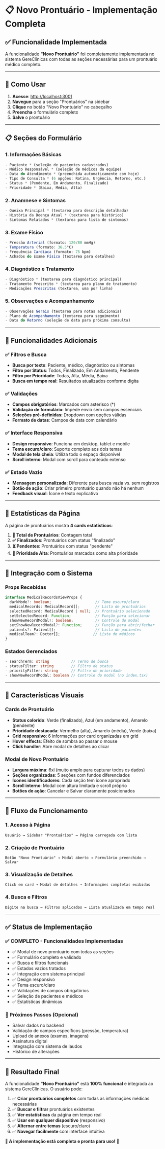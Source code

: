 # 📋 Novo Prontuário - Implementação Completa

## ✅ Funcionalidade Implementada

A funcionalidade **"Novo Prontuário"** foi completamente implementada no sistema GereClínicas com todas as seções necessárias para um prontuário médico completo.

---

## 🚀 Como Usar

1. **Acesse**: [http://localhost:3001](http://localhost:3001)
2. **Navegue** para a seção "Prontuários" na sidebar
3. **Clique** no botão "Novo Prontuário" no cabeçalho
4. **Preencha** o formulário completo
5. **Salve** o prontuário

---

## 📋 Seções do Formulário

### 1. **Informações Básicas**
```typescript
- Paciente * (seleção de pacientes cadastrados)
- Médico Responsável * (seleção de médicos da equipe)
- Data do Atendimento * (preenchida automaticamente com hoje)
- Tipo de Consulta * (6 opções: Rotina, Urgência, Retorno, etc.)
- Status * (Pendente, Em Andamento, Finalizado)
- Prioridade * (Baixa, Média, Alta)
```

### 2. **Anamnese e Sintomas**
```typescript
- Queixa Principal * (textarea para descrição detalhada)
- História da Doença Atual * (textarea para histórico)
- Sintomas Relatados * (textarea para lista de sintomas)
```

### 3. **Exame Físico**
```typescript
- Pressão Arterial (formato: 120/80 mmHg)
- Temperatura (formato: 36.5°C)  
- Frequência Cardíaca (formato: 75 bpm)
- Achados do Exame Físico (textarea para detalhes)
```

### 4. **Diagnóstico e Tratamento**
```typescript
- Diagnóstico * (textarea para diagnóstico principal)
- Tratamento Prescrito * (textarea para plano de tratamento)
- Medicações Prescritas (textarea, uma por linha)
```

### 5. **Observações e Acompanhamento**
```typescript
- Observações Gerais (textarea para notas adicionais)
- Plano de Acompanhamento (textarea para seguimento)
- Data do Retorno (seleção de data para próxima consulta)
```

---

## 🔧 Funcionalidades Adicionais

### ✅ **Filtros e Busca**
- **Busca por texto**: Paciente, médico, diagnóstico ou sintomas
- **Filtro por Status**: Todos, Finalizado, Em Andamento, Pendente
- **Filtro por Prioridade**: Todas, Alta, Média, Baixa
- **Busca em tempo real**: Resultados atualizados conforme digita

### ✅ **Validações**
- **Campos obrigatórios**: Marcados com asterisco (*)
- **Validação de formulário**: Impede envio sem campos essenciais
- **Seleções pré-definidas**: Dropdown com opções válidas
- **Formato de datas**: Campos de data com calendário

### ✅ **Interface Responsiva**
- **Design responsivo**: Funciona em desktop, tablet e mobile
- **Tema escuro/claro**: Suporte completo aos dois temas
- **Modal de tela cheia**: Utiliza todo o espaço disponível
- **Scroll interno**: Modal com scroll para conteúdo extenso

### ✅ **Estado Vazio**
- **Mensagem personalizada**: Diferente para busca vazia vs. sem registros
- **Botão de ação**: Criar primeiro prontuário quando não há nenhum
- **Feedback visual**: Ícone e texto explicativo

---

## 🎯 Estatísticas da Página

A página de prontuários mostra **4 cards estatísticos**:

1. **📄 Total de Prontuários**: Contagem total
2. **✅ Finalizados**: Prontuários com status "finalizado"  
3. **⏳ Pendentes**: Prontuários com status "pendente"
4. **🔴 Prioridade Alta**: Prontuários marcados como alta prioridade

---

## 💾 Integração com o Sistema

### **Props Recebidas**
```typescript
interface MedicalRecordsViewProps {
  darkMode?: boolean;                    // Tema escuro/claro
  medicalRecords: MedicalRecord[];       // Lista de prontuários
  selectedRecord: MedicalRecord | null;  // Prontuário selecionado
  setSelectedRecord: Function;           // Função para selecionar
  showNewRecordModal?: boolean;          // Controle do modal
  setShowNewRecordModal?: Function;      // Função para abrir/fechar
  patients?: Patient[];                  // Lista de pacientes
  medicalTeam?: Doctor[];               // Lista de médicos
}
```

### **Estados Gerenciados**
```typescript
- searchTerm: string          // Termo de busca
- statusFilter: string        // Filtro de status  
- priorityFilter: string      // Filtro de prioridade
- showNewRecordModal: boolean // Controle do modal (no index.tsx)
```

---

## 🎨 Características Visuais

### **Cards de Prontuário**
- **Status colorido**: Verde (finalizado), Azul (em andamento), Amarelo (pendente)
- **Prioridade destacada**: Vermelho (alta), Amarelo (média), Verde (baixa)
- **Grid responsivo**: 6 informações por card organizadas em grid
- **Hover effects**: Efeito de sombra ao passar o mouse
- **Click handler**: Abre modal de detalhes ao clicar

### **Modal de Novo Prontuário**
- **Largura máxima**: 6xl (muito amplo para capturar todos os dados)
- **Seções organizadas**: 5 seções com fundos diferenciados
- **Ícones identificadores**: Cada seção tem ícone apropriado
- **Scroll interno**: Modal com altura limitada e scroll próprio
- **Botões de ação**: Cancelar e Salvar claramente posicionados

---

## 🔄 Fluxo de Funcionamento

### **1. Acesso à Página**
```
Usuário → Sidebar "Prontuários" → Página carregada com lista
```

### **2. Criação de Prontuário**
```
Botão "Novo Prontuário" → Modal aberto → Formulário preenchido → Salvar
```

### **3. Visualização de Detalhes**  
```
Click em card → Modal de detalhes → Informações completas exibidas
```

### **4. Busca e Filtros**
```
Digite na busca → Filtros aplicados → Lista atualizada em tempo real
```

---

## ✅ Status de Implementação

### **✅ COMPLETO - Funcionalidades Implementadas**
- ✅ Modal de novo prontuário com todas as seções
- ✅ Formulário completo e validado
- ✅ Busca e filtros funcionais
- ✅ Estados vazios tratados
- ✅ Integração com sistema principal
- ✅ Design responsivo
- ✅ Tema escuro/claro
- ✅ Validações de campos obrigatórios
- ✅ Seleção de pacientes e médicos
- ✅ Estatísticas dinâmicas

### **🔄 Próximos Passos (Opcional)**
- Salvar dados no backend
- Validação de campos específicos (pressão, temperatura)
- Upload de anexos (exames, imagens)
- Assinatura digital
- Integração com sistema de laudos
- Histórico de alterações

---

## 🎊 Resultado Final

A funcionalidade **"Novo Prontuário"** está **100% funcional** e integrada ao sistema GereClínicas. O usuário pode:

1. ✅ **Criar prontuários completos** com todas as informações médicas necessárias
2. ✅ **Buscar e filtrar** prontuários existentes  
3. ✅ **Ver estatísticas** da página em tempo real
4. ✅ **Usar em qualquer dispositivo** (responsivo)
5. ✅ **Alternar entre temas** (escuro/claro)
6. ✅ **Navegar facilmente** com interface intuitiva

**🚀 A implementação está completa e pronta para uso! 🚀**